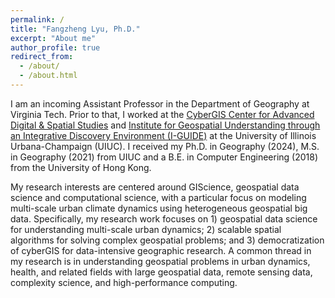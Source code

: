 ```yaml
---
permalink: /
title: "Fangzheng Lyu, Ph.D."
excerpt: "About me"
author_profile: true
redirect_from: 
  - /about/
  - /about.html
---
```



I am an incoming Assistant Professor in the Department of Geography at Virginia Tech. Prior to that, I worked at the [CyberGIS Center for Advanced Digital & Spatial Studies](https://cybergisxhub.cigi.illinois.edu/) and [Institute for Geospatial Understanding through an Integrative Discovery Environment (I-GUIDE)](https://i-guide.io/) at the University of Illinois Urbana-Champaign (UIUC). I received my Ph.D. in Geography (2024), M.S. in Geography (2021) from UIUC and a B.E. in Computer Engineering (2018) from the University of Hong Kong.

My research interests are centered around GIScience, geospatial data science and computational science, with a particular focus on modeling multi-scale urban climate dynamics using heterogeneous geospatial big data. Specifically, my research work focuses on 1) geospatial data science for understanding multi-scale urban dynamics; 2) scalable spatial algorithms for solving complex geospatial problems; and 3) democratization of cyberGIS for data-intensive geographic research. A common thread in my research is in understanding geospatial problems in urban dynamics, health, and related fields with large geospatial data, remote sensing data, complexity science, and high-performance computing.

